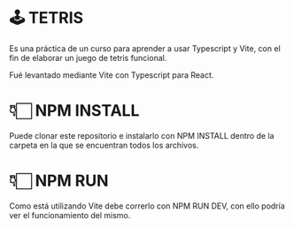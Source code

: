 # 🕹 TETRIS
Es una práctica de un curso para aprender a usar Typescript y Vite, con el fin de elaborar un juego de tetris funcional.

Fué levantado mediante Vite con Typescript para React.

# 👇🏻 NPM INSTALL
Puede clonar este repositorio e instalarlo con NPM INSTALL dentro de la carpeta en la que se encuentran todos los archivos.

# 👇🏻 NPM RUN
Como está utilizando Vite debe correrlo con NPM RUN DEV, con ello podría ver el funcionamiento del mismo.
